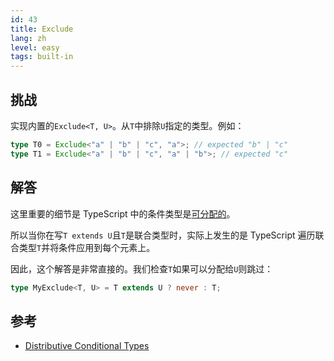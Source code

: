 ```yaml
---
id: 43
title: Exclude
lang: zh
level: easy
tags: built-in
---
```


## 挑战

实现内置的`Exclude<T, U>`。从`T`中排除`U`指定的类型。例如：

```ts
type T0 = Exclude<"a" | "b" | "c", "a">; // expected "b" | "c"
type T1 = Exclude<"a" | "b" | "c", "a" | "b">; // expected "c"
```

## 解答

这里重要的细节是 TypeScript 中的条件类型是[可分配的](https://www.typescriptlang.org/docs/handbook/2/conditional-types.html#distributive-conditional-types)。

所以当你在写`T extends U`且`T`是联合类型时，实际上发生的是 TypeScript 遍历联合类型`T`并将条件应用到每个元素上。

因此，这个解答是非常直接的。我们检查`T`如果可以分配给`U`则跳过：

```ts
type MyExclude<T, U> = T extends U ? never : T;
```

## 参考

- [Distributive Conditional Types](https://www.typescriptlang.org/docs/handbook/2/conditional-types.html#distributive-conditional-types)
